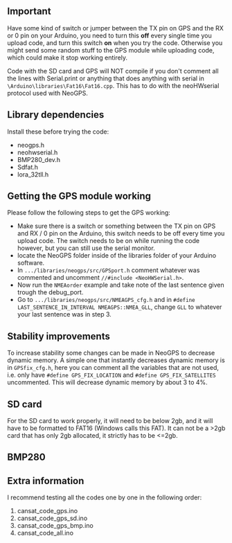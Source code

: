 ## Important

Have some kind of switch or jumper between the TX pin on GPS and the RX or 0 pin on your Arduino, you need to turn this **off** every single time you upload code, and turn this switch **on** when you try the code. Otherwise you might send some random stuff to the GPS module while uploading code, which could make it stop working entirely.

Code with the SD card and GPS will NOT compile if you don't comment all the lines with Serial.print or anything that does anything with serial in `\Arduino\libraries\Fat16\Fat16.cpp`. This has to do with the neoHWserial protocol used with NeoGPS.

## Library dependencies

Install these before trying the code:
- neogps.h
- neohwserial.h
- BMP280_dev.h
- Sdfat.h
- lora_32tll.h

## Getting the GPS module working

Please follow the following steps to get the GPS working:

- Make sure there is a switch or something between the TX pin on GPS and RX / 0 pin on the Arduino, this switch needs to be off every time you upload code. The switch needs to be on while running the code however, but you can still use the serial monitor.
- locate the NeoGPS folder inside of the libraries folder of your Arduino software.
- In `.../libraries/neogps/src/GPSport.h` comment whatever was commented and uncomment `//#include <NeoHWSerial.h>`.
- Now run the `NMEAorder` example and take note of the last sentence given trough the debug_port.
- Go to `.../libraries/neogps/src/NMEAGPS_cfg.h` and in `#define LAST_SENTENCE_IN_INTERVAL NMEAGPS::NMEA_GLL`, change `GLL` to whatever your last sentence was in step 3.

## Stability improvements

To increase stability some changes can be made in NeoGPS to decrease dynamic memory. A simple one that instantly decreases dynamic memory is in `GPSfix_cfg.h`, here you can comment all the variables that are not used, i.e. only have `#define GPS_FIX_LOCATION` and `#define GPS_FIX_SATELLITES` uncommented. This will decrease dynamic memory by about 3 to 4%.  

## SD card

For the SD card to work properly, it will need to be below 2gb, and it will have to be formatted to FAT16 (Windows calls this FAT). It can not be a >2gb card that has only 2gb allocated, it strictly has to be <=2gb. 

## BMP280



## Extra information

I recommend testing all the codes one by one in the following order:

1. cansat_code_gps.ino
2. cansat_code_gps_sd.ino
3. cansat_code_gps_bmp.ino
4. cansat_code_all.ino

